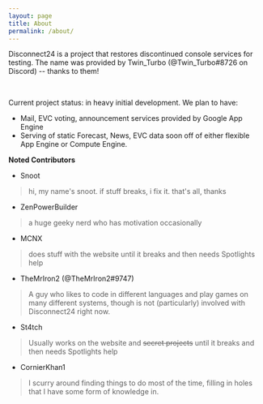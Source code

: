 ```yaml
---
layout: page
title: About
permalink: /about/
---
```

Disconnect24 is a project that restores discontinued console services for testing. The name was provided by Twin_Turbo (@Twin_Turbo#8726 on Discord) -- thanks to them! 

<br>

Current project status: in heavy initial development.
We plan to have:

- Mail, EVC voting, announcement services provided by Google App Engine
- Serving of static Forecast, News, EVC data soon off of either flexible App Engine or Compute Engine.
   


 **Noted Contributors**
 
  - Snoot
  
>   hi, my name's snoot. if stuff breaks, i fix it. that's all, thanks

  - ZenPowerBuilder
  
>  a huge geeky nerd who has motivation occasionally
  
  - MCNX
  
>  does stuff with the website until it breaks and then needs Spotlights help
  
   - TheMrIron2 (@TheMrIron2#9747)
  
>  A guy who likes to code in different languages and play games on many different systems, though is not (particularly) involved with Disconnect24 right now.
  
  - St4tch
  
>  Usually works on the website and ~~secret projects~~ until it breaks and then needs Spotlights help

  - CornierKhan1
  
>  I scurry around finding things to do most of the time, filling in holes that I have some form of knowledge in.
